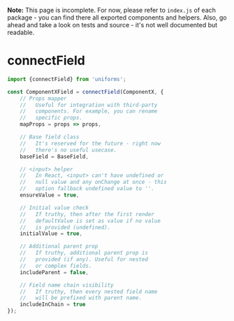 **Note:** This page is incomplete. For now, please refer to `index.js` of each package - you can find there all exported components and helpers. Also, go ahead and take a look on tests and source - it's not well documented but readable.

# connectField

```js
import {connectField} from 'uniforms';

const ComponentXField = connectField(ComponentX, {
    // Props mapper
    //   Useful for integration with third-party
    //   components. For example, you can rename
    //   specific props.
    mapProps = props => props,

    // Base field class
    //   It's reserved for the future - right now
    //   there's no useful usecase.
    baseField = BaseField,

    // <input> helper
    //   In React, <input> can't have undefined or
    //   null value and any onChange at once - this
    //   option fallback undefined value to ''.
    ensureValue = true,

    // Initial value check
    //   If truthy, then after the first render
    //   defaultValue is set as value if no value
    //   is provided (undefined).
    initialValue = true,

    // Additional parent prop
    //   If truthy, additional parent prop is
    //   provided (if any). Useful for nested
    //   or complex fields.
    includeParent = false,

    // Field name chain visibility
    //   If truthy, then every nested field name
    //   will be prefixed with parent name.
    includeInChain = true
});
```
